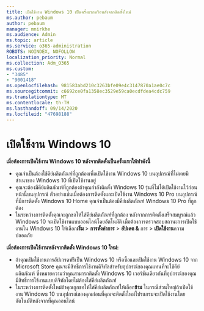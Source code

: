 ```yaml
---
title: เปิดใช้งาน Windows 10 เป็นครั้งแรกหรือหลังจากติดตั้งใหม่
ms.author: pebaum
author: pebaum
manager: mnirkhe
ms.audience: Admin
ms.topic: article
ms.service: o365-administration
ROBOTS: NOINDEX, NOFOLLOW
localization_priority: Normal
ms.collection: Adm_O365
ms.custom:
- "3485"
- "9001418"
ms.openlocfilehash: 981583abd210c3263bfe09e4c3147870a1ae0c7c
ms.sourcegitcommit: c6692ce0fa1358ec3529e59ca0ecdfdea4cdc759
ms.translationtype: MT
ms.contentlocale: th-TH
ms.lasthandoff: 09/14/2020
ms.locfileid: "47698188"
---
```

# <a name="activate-windows-10"></a>เปิดใช้งาน Windows 10

**เมื่อต้องการเปิดใช้งาน Windows 10 หลังจากติดตั้งเป็นครั้งแรกให้ทำดังนี้**

- คุณจำเป็นต้องใช้คีย์ผลิตภัณฑ์ที่ถูกต้องเพื่อเปิดใช้งาน Windows 10 บนอุปกรณ์ที่ไม่เคยมีสำเนาของ Windows 10 ที่เปิดใช้งานอยู่
- คุณจะต้องมีคีย์ผลิตภัณฑ์ที่ถูกต้องถ้าคุณกำลังติดตั้ง Windows 10 รุ่นที่ไม่ได้เปิดใช้งานไว้ก่อนหน้านี้บนอุปกรณ์ ตัวอย่างเช่นเมื่อต้องการติดตั้งและเปิดใช้งาน Windows 10 Pro บนอุปกรณ์ที่มีการติดตั้ง Windows 10 Home คุณจำเป็นต้องมีคีย์ผลิตภัณฑ์ Windows 10 Pro ที่ถูกต้อง
- ในระหว่างการติดตั้งคุณจะถูกขอให้ใส่คีย์ผลิตภัณฑ์ที่ถูกต้อง หลังจากการติดตั้งเสร็จสมบูรณ์แล้ว Windows 10 จะเปิดใช้งานแบบออนไลน์โดยอัตโนมัติ เมื่อต้องการตรวจสอบสถานะการเปิดใช้งานใน Windows 10 ให้เลือก**เริ่ม** >  **การตั้งค่าการ**  >  **อัปเดต &** การ  >  **เปิดใช้งาน**ความปลอดภัย

**เมื่อต้องการเปิดใช้งานหลังจากติดตั้ง Windows 10 ใหม่:**

- ถ้าคุณเปิดใช้งานการอัปเกรดฟรีเป็น Windows 10 หรือซื้อและเปิดใช้งาน Windows 10 จาก Microsoft Store คุณจะมีสิทธิ์การใช้งานดิจิทัลสำหรับอุปกรณ์ของคุณแทนที่จะใช้คีย์ผลิตภัณฑ์ ซึ่งหมายความว่าคุณสามารถติดตั้ง Windows 10 เวอร์ชันเดียวกันที่อุปกรณ์ของคุณมีสิทธิ์การใช้งานแบบดิจิทัลโดยไม่ต้องใส่คีย์ผลิตภัณฑ์
- ในระหว่างการติดตั้งใหม่ถ้าคุณถูกขอให้ใส่คีย์ผลิตภัณฑ์ให้เลือก**ข้าม** ในกรณีส่วนใหญ่ถ้าเปิดใช้งาน Windows 10 บนอุปกรณ์ของคุณก่อนที่คุณจะติดตั้งใหม่โปรแกรมจะเปิดใช้งานโดยอัตโนมัติหลังจากที่คุณออนไลน์
